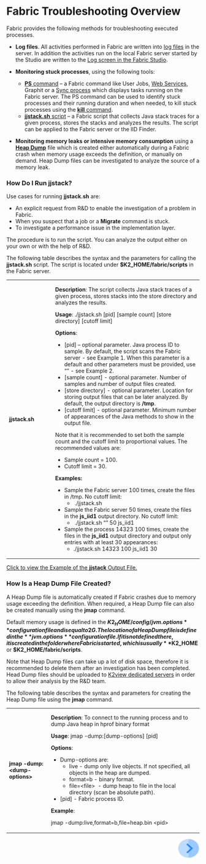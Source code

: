 # Fabric Troubleshooting Overview

Fabric provides the following methods for troubleshooting executed processes.

- **Log files**. All activities performed in Fabric are written into [log files](/articles/21_Fabric_troubleshooting/02_Fabric_troubleshooting_log_files.md) in the server. In addition the activities run on the local Fabric server started by the Studio are written to the [Log screen in the Fabric Studio](/articles/13_LUDB_viewer_and_studio_debug_capabilities/02_fabric_studio_log_files.md).  
- **Monitoring stuck processes**, using the following tools:

  - [**PS** command](/articles/02_fabric_architecture/04_fabric_commands.md#ps-and-kill-commands) – a Fabric command like User Jobs, [Web Services](/articles/15_web_services/01_web_services_overview.md), Graphit or a [Sync process](/articles/14_sync_LU_instance/01_sync_LUI_overview.md) which displays tasks running on the Fabric server. The PS command can be used to identify stuck processes and their running duration and when needed, to kill stuck processes using the [**kill** command](/articles/02_fabric_architecture/04_fabric_commands.md#ps-and-kill-commands).
  <!-- drop 3- add links to user jobs and graphit -->

  - [**jjstack.sh** script](/articles/21_Fabric_troubleshooting/01_Fabric_troubleshooting_overview.md#how-do-i-run-jjstack) – a Fabric script that collects Java stack traces for a given process, stores the stacks and analyzes the results. The script can be applied to the Fabric server or the IID Finder. 

- **Monitoring memory leaks or intensive memory consumption** using a [**Heap Dump**](/articles/21_Fabric_troubleshooting/01_Fabric_troubleshooting_overview.md#how-is-a-heap-dump-file-created) file which is created either automatically during a Fabric crash when memory usage exceeds the definition, or manually on demand. Heap Dump files can be investigated to analyze the source of a memory leak.

    

### How Do I Run jjstack?

Use cases for running **jjstack.sh** are:

- An explicit request from R&D to enable the investigation of a problem in Fabric.
- When you suspect that a job or a **Migrate** command is stuck.
- To investigate a performance issue in the implementation layer.

The procedure is to run the script. You can analyze the output either on your own or with the help of R&D.

The following table describes the syntax and the parameters for calling the **jjstack.sh** script. The script is located under **$K2_HOME/fabric/scripts** in the Fabric server.

<table>
<tbody>
<tr>
<td width="170px">
<p><strong>jjstack.sh</strong></p>
</td>
<td width="730px">
<p><strong>Description</strong>: The script collects Java stack traces of a given process, stores stacks into the store directory and analyzes the results.</p>
<p><strong>Usage</strong>: ./jjstack.sh [pid] [sample count] [store directory] [cutoff limit]</p>
<p><strong>Options</strong>:</p>
<ul>
<li>[pid] &ndash; optional parameter. Java process ID to sample. By default, the script scans the Fabric server - see Example 1. When this parameter is a default and other parameters must be provided, use &ldquo;&rdquo; - see Example 2.</li>
<li>[sample count] - optional parameter. Number of samples and number of output files created.</li>
<li>[store directory] - optional parameter. Location for storing output files that can be later analyzed. By default, the output directory is <strong>/tmp</strong>.</li>
<li>[cutoff limit] - optional parameter. Minimum number of appearances of the Java methods to show in the output file.</li>
</ul>
<p>Note that it is recommended to set both the sample count and the cutoff limit to proportional values. The recommended values are:</p>
<ul>
<li>Sample count = 100.</li>
<li>Cutoff limit = 30.</li>
</ul>
<p><strong>Examples:</strong></p>
<ul>
<li>Sample the Fabric server 100 times, create the files in /tmp. No cutoff limit:
<ul>
<li><strong>&nbsp;</strong>./jjstack.sh &nbsp;</li>
</ul>
</li>
<li>Sample&nbsp;the Fabric server 50 times, create the files in the <strong>js_iid1</strong> output directory. No cutoff limit:
<ul>
<li><strong>&nbsp;</strong>./jjstack.sh &ldquo;&rdquo; 50 js_iid1</li>
</ul>
</li>
<li>Sample the process 14323 100 times, create the files in the&nbsp;<strong>js_iid1</strong>&nbsp;output directory and output only entries with at least 30 appearances:
<ul>
<li>./jjstack.sh 14323 100 js_iid1 30</li>
</ul>
</li>
</ul>
</td>
</tr>
</tbody>
</table>


[Click to view the Example of the **jjstack** Output File.](/articles/21_Fabric_troubleshooting/images/jjstack.md)



### How Is a Heap Dump File Created?

A Heap Dump file is automatically created if Fabric crashes due to memory usage exceeding the definition. When required, a Heap Dump file can also be created manually using the **jmap** command. 

Default memory usage is defined in the **$K2_HOME/config/ jvm.options** configuration file and is equal to 2G.  The location of a Heap Dump file is defined in the **jvm.options** configuration file. If it is not defined there, it is created in the folder where Fabric is started, which is usually **$K2_HOME** or **$K2_HOME/fabric/scripts**. 

Note that Heap Dump files can take up a lot of disk space, therefore it is recommended to delete them after an investigation has been completed. Head Dump files should be uploaded to [K2view dedicated servers](https://k2view.sharepoint.com/sites/Wiki/IT%20%20Technology/Heap%20dump%20upload%20point.aspx) in order to allow their analysis by the R&D team.
 

The following table describes the syntax and parameters for creating the Heap Dump file using the **jmap** command. 

<table>
<tbody>
<tr>
<td width="170px">
<p><strong>jmap -dump:&lt;dump-options&gt;</strong></p>
</td>
<td width="730px">
<p><strong>Description</strong>: To connect to the running process and to dump Java heap in hprof binary format</p>
<p><strong>Usage</strong>: jmap -dump:[dump-options] [pid]</p>
<p><strong>Options</strong>:</p>
<ul>
<li>Dump-options are:
<ul>
<li>live - dump only live objects. If not specified, all objects in the heap are dumped.</li>
<li>format=b - binary format.</li>
<li>file=&lt;file&gt; &nbsp;- dump heap to file in the local directory (scan be absolute path).</li>
</ul>
</li>
<li>[pid] - Fabric process ID.</li>
</ul>
<p><strong>Example</strong>:</p>
<p>jmap -dump:live,format=b,file=heap.bin &lt;pid&gt; &nbsp;</p>
</td>
</tr>
</tbody>
</table>

[<img align="right" width="60" height="54" src="/articles/images/Next.png">](/articles/21_Fabric_troubleshooting/02_Fabric_troubleshooting_log_files.md) 
